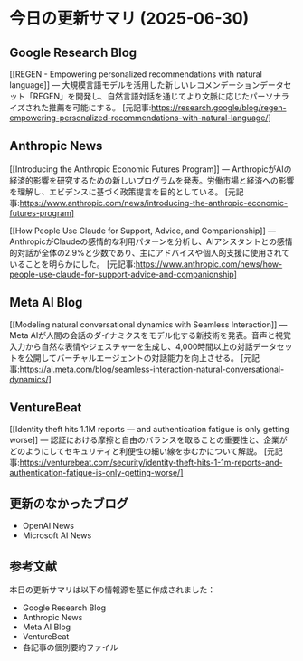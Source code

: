 # 今日の更新サマリ (2025-06-30)

## Google Research Blog
[[REGEN - Empowering personalized recommendations with natural language]] — 大規模言語モデルを活用した新しいレコメンデーションデータセット「REGEN」を開発し、自然言語対話を通じてより文脈に応じたパーソナライズされた推薦を可能にする。
[元記事:https://research.google/blog/regen-empowering-personalized-recommendations-with-natural-language/]

## Anthropic News
[[Introducing the Anthropic Economic Futures Program]] — AnthropicがAIの経済的影響を研究するための新しいプログラムを発表。労働市場と経済への影響を理解し、エビデンスに基づく政策提言を目的としている。
[元記事:https://www.anthropic.com/news/introducing-the-anthropic-economic-futures-program]

[[How People Use Claude for Support, Advice, and Companionship]] — AnthropicがClaudeの感情的な利用パターンを分析し、AIアシスタントとの感情的対話が全体の2.9%と少数であり、主にアドバイスや個人的支援に使用されていることを明らかにした。
[元記事:https://www.anthropic.com/news/how-people-use-claude-for-support-advice-and-companionship]

## Meta AI Blog
[[Modeling natural conversational dynamics with Seamless Interaction]] — Meta AIが人間の会話のダイナミクスをモデル化する新技術を発表。音声と視覚入力から自然な表情やジェスチャーを生成し、4,000時間以上の対話データセットを公開してバーチャルエージェントの対話能力を向上させる。
[元記事:https://ai.meta.com/blog/seamless-interaction-natural-conversational-dynamics/]

## VentureBeat
[[Identity theft hits 1.1M reports — and authentication fatigue is only getting worse]] — 認証における摩擦と自由のバランスを取ることの重要性と、企業がどのようにしてセキュリティと利便性の細い線を歩むかについて解説。
[元記事:https://venturebeat.com/security/identity-theft-hits-1-1m-reports-and-authentication-fatigue-is-only-getting-worse/]

## 更新のなかったブログ
- OpenAI News
- Microsoft AI News

## 参考文献
本日の更新サマリは以下の情報源を基に作成されました：
- Google Research Blog
- Anthropic News
- Meta AI Blog
- VentureBeat
- 各記事の個別要約ファイル